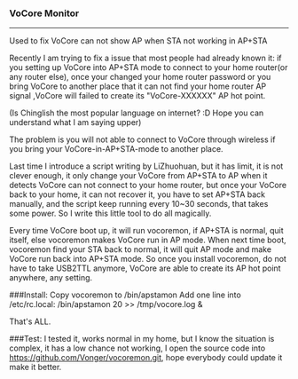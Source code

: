 ### VoCore Monitor
---
Used to fix VoCore can not show AP when STA not working in AP+STA


  Recently I am trying to fix a issue that most people had already known it: if you setting up VoCore into AP+STA mode to connect to your home router(or any router else), once your changed your home router password or you bring VoCore to another place that it can not find your home router AP signal ,VoCore will failed to create its "VoCore-XXXXXX" AP hot point. 
  
(Is Chinglish the most popular language on internet? :D Hope you can understand what I am saying upper)
  
  The problem is you will not able to connect to VoCore through wireless if you bring your VoCore-in-AP+STA-mode to another place.

  Last time I introduce a script writing by LiZhuohuan, but it has limit, it is not clever enough, it only change your VoCore from AP+STA to AP when it detects VoCore can not connect to your home router, but once your VoCore back to your home, it can not recover it, you have to set AP+STA back manually, and the script keep running every 10~30 seconds, that takes some power. So I write this little tool to do all magically. 
  
  Every time VoCore boot up, it will run vocoremon, if AP+STA is normal, quit itself, else vocoremon makes VoCore run in AP mode. When next time boot, vocoremon find your STA back to normal, it will quit AP mode and make VoCore run back into AP+STA mode.
  So once you install vocoremon, do not have to take USB2TTL anymore, VoCore are able to create its AP hot point anywhere, any setting.

###Install:
  Copy vocoremon to /bin/apstamon
  Add one line into /etc/rc.local: /bin/apstamon 20 >> /tmp/vocore.log &
  
  That's ALL.


###Test:
  I tested it, works normal in my home, but I know the situation is complex, it has a low chance not working, I open the source code into https://github.com/Vonger/vocoremon.git, hope everybody could update it make it better.  
  


